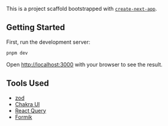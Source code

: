 This is a project scaffold bootstrapped with [`create-next-app`](https://github.com/vercel/next.js/tree/canary/packages/create-next-app).

## Getting Started

First, run the development server:

```bash
pnpm dev
```

Open [http://localhost:3000](http://localhost:3000) with your browser to see the result.

## Tools Used

- [zod](https://zod.dev/)
- [Chakra UI](https://chakra-ui.com/getting-started)
- [React Query](https://tanstack.com/query/v4/docs/overview)
- [Formik](https://formik.org/docs/overview)
